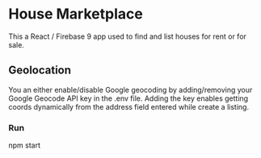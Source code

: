 # House Marketplace

This a React / Firebase 9 app used to find and list houses for rent or for sale.

## Geolocation

You an either enable/disable Google geocoding by adding/removing your Google Geocode API key in the .env file.
Adding the key enables getting coords dynamically from the address field entered while create a listing.

### Run

npm start
